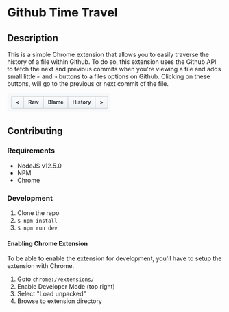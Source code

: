 # Github Time Travel

## Description
This is a simple Chrome extension that allows you to easily traverse the history of a file within Github. To do so, this extension uses the Github API to fetch the next and previous commits when you're viewing a file and adds small little `<` and `>` buttons to a files options on Github. Clicking on these buttons, will go to the previous or next commit of the file.

![Example](https://github.com/barakyo/github-time-travel/blob/master/docs/images/gh-time-travel-example.png?raw=true)

## Contributing

### Requirements

* NodeJS v12.5.0
* NPM
* Chrome

### Development

1. Clone the repo
2. `$ npm install`
3. `$ npm run dev`

#### Enabling Chrome Extension

To be able to enable the extension for development, you'll have to setup the extension with Chrome.

1. Goto `chrome://extensions/`
2. Enable Developer Mode (top right)
3. Select "Load unpacked"
4. Browse to extension directory
